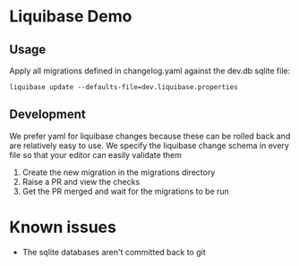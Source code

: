 # Liquibase Demo

## Usage

Apply all migrations defined in changelog.yaml against the dev.db sqlite file:

```
liquibase update --defaults-file=dev.liquibase.properties
```

## Development

We prefer yaml for liquibase changes because these can be rolled back and are relatively easy to use. We specify the liquibase change schema in every file so that your editor can easily validate them

1. Create the new migration in the migrations directory
2. Raise a PR and view the checks
3. Get the PR merged and wait for the migrations to be run

# Known issues

- The sqlite databases aren't committed back to git
